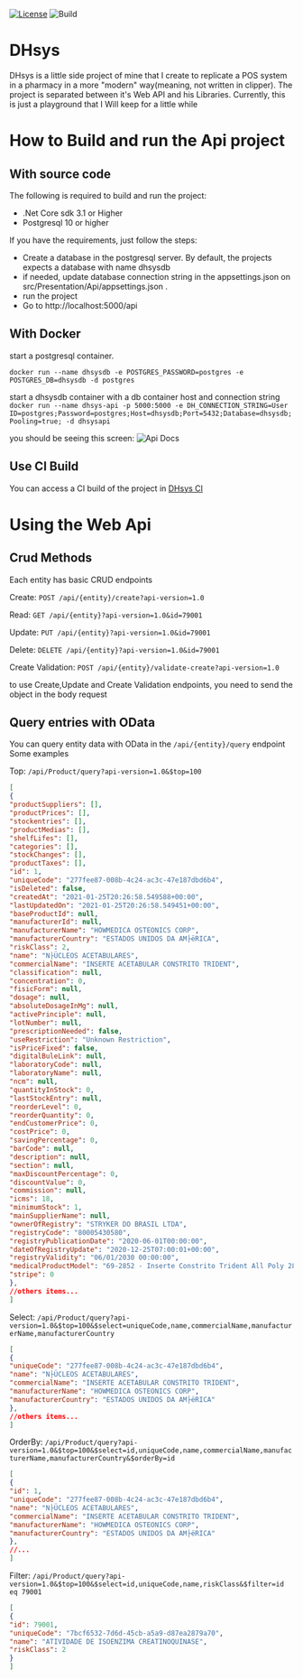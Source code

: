 [![License](https://img.shields.io/pypi/l/ansicolortags.svg)](https://img.shields.io/github/license/adnanioricce/DHsys)
![Build](https://img.shields.io/github/workflow/status/adnanioricce/DHsys/ci/master)

# DHsys
DHsys is a little side project of mine that I create to replicate a POS system in a pharmacy in a more "modern" way(meaning, not written in clipper). The project is separated between it's Web API and his Libraries. Currently, this is just a playground that I Will keep for a little while
# How to Build and run the Api project

## With source code

The following is required to build and run the project:

- .Net Core sdk 3.1 or Higher
- Postgresql 10 or higher

If you have the requirements, just follow the steps:

- Create a database in the postgresql server. By default, the projects expects a database with name dhsysdb
- if needed, update database connection string in the appsettings.json on src/Presentation/Api/appsettings.json .
- run the project
- Go to http://localhost:5000/api
## With Docker

start a postgresql container.

```docker run --name dhsysdb -e POSTGRES_PASSWORD=postgres -e POSTGRES_DB=dhsysdb -d postgres```

start a dhsysdb container with a db container host and connection string 
```docker run --name dhsys-api -p 5000:5000 -e DH_CONNECTION_STRING=User ID=postgres;Password=postgres;Host=dhsysdb;Port=5432;Database=dhsysdb;Pooling=true; -d dhsysapi```

you should be seeing this screen:
![Api Docs](./docs/img/api_swagger.png)
## Use CI Build
You can access a CI build of the project in [DHsys CI](http://dhsysapi.adnangonzagaci.com/api/v1/)

# Using the Web Api
## Crud Methods
Each entity has basic CRUD endpoints

Create: ``POST /api/{entity}/create?api-version=1.0``

Read: ``GET /api/{entity}?api-version=1.0&id=79001``

Update: ``PUT /api/{entity}?api-version=1.0&id=79001``

Delete: ``DELETE /api/{entity}?api-version=1.0&id=79001``

Create Validation: ``POST /api/{entity}/validate-create?api-version=1.0``

to use Create,Update and Create Validation endpoints, you need to send the object in the body request

## Query entries with OData
You can query entity data with OData in the ``/api/{entity}/query`` endpoint
Some examples 

Top: ``/api/Product/query?api-version=1.0&$top=100``
```json
[
{
"productSuppliers": [],
"productPrices": [],
"stockentries": [],
"productMedias": [],
"shelfLifes": [],
"categories": [],
"stockChanges": [],
"productTaxes": [],
"id": 1,
"uniqueCode": "277fee87-008b-4c24-ac3c-47e187dbd6b4",
"isDeleted": false,
"createdAt": "2021-01-25T20:26:58.549588+00:00",
"lastUpdatedOn": "2021-01-25T20:26:58.549451+00:00",
"baseProductId": null,
"manufacturerId": null,
"manufacturerName": "HOWMEDICA OSTEONICS CORP",
"manufacturerCountry": "ESTADOS UNIDOS DA AM├ëRICA",
"riskClass": 2,
"name": "N├ÜCLEOS ACETABULARES",
"commercialName": "INSERTE ACETABULAR CONSTRITO TRIDENT",
"classification": null,
"concentration": 0,
"fisicForm": null,
"dosage": null,
"absoluteDosageInMg": null,
"activePrinciple": null,
"lotNumber": null,
"prescriptionNeeded": false,
"useRestriction": "Unknown Restriction",
"isPriceFixed": false,
"digitalBuleLink": null,
"laboratoryCode": null,
"laboratoryName": null,
"ncm": null,
"quantityInStock": 0,
"lastStockEntry": null,
"reorderLevel": 0,
"reorderQuantity": 0,
"endCustomerPrice": 0,
"costPrice": 0,
"savingPercentage": 0,
"barCode": null,
"description": null,
"section": null,
"maxDiscountPercentage": 0,
"discountValue": 0,
"commission": null,
"icms": 18,
"minimumStock": 1,
"mainSupplierName": null,
"ownerOfRegistry": "STRYKER DO BRASIL LTDA",
"registryCode": "80005430580",
"registryPublicationDate": "2020-06-01T00:00:00",
"dateOfRegistryUpdate": "2020-12-25T07:00:01+00:00",
"registryValidity": "06/01/2030 00:00:00",
"medicalProductModel": "69-2852 - Inserte Constrito Trident All Poly 28mm/ 52mm",
"stripe": 0
},
//others items...
]
```

Select: ``/api/Product/query?api-version=1.0&$top=100&$select=uniqueCode,name,commercialName,manufacturerName,manufacturerCountry``

```json
[
{
"uniqueCode": "277fee87-008b-4c24-ac3c-47e187dbd6b4",
"name": "N├ÜCLEOS ACETABULARES",
"commercialName": "INSERTE ACETABULAR CONSTRITO TRIDENT",
"manufacturerName": "HOWMEDICA OSTEONICS CORP",
"manufacturerCountry": "ESTADOS UNIDOS DA AM├ëRICA"
},
//others items...
]
```

OrderBy: ``/api/Product/query?api-version=1.0&$top=100&$select=id,uniqueCode,name,commercialName,manufacturerName,manufacturerCountry&$orderBy=id``

```json
[
{
"id": 1,
"uniqueCode": "277fee87-008b-4c24-ac3c-47e187dbd6b4",
"name": "N├ÜCLEOS ACETABULARES",
"commercialName": "INSERTE ACETABULAR CONSTRITO TRIDENT",
"manufacturerName": "HOWMEDICA OSTEONICS CORP",
"manufacturerCountry": "ESTADOS UNIDOS DA AM├ëRICA"
},
//...
]
```


Filter: ``/api/Product/query?api-version=1.0&$top=100&$select=id,uniqueCode,name,riskClass&$filter=id eq 79001``

```json
[
{
"id": 79001,
"uniqueCode": "7bcf6532-7d6d-45cb-a5a9-d87ea2879a70",
"name": "ATIVIDADE DE ISOENZIMA CREATINOQUINASE",
"riskClass": 2
}
]
```
